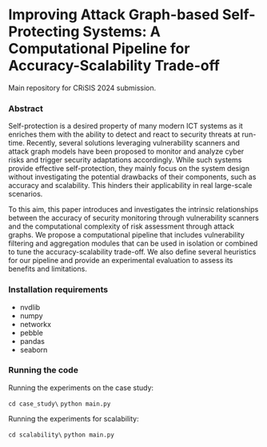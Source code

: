 # Improving Attack Graph-based Self-Protecting Systems: A Computational Pipeline for Accuracy-Scalability Trade-off

Main repository for CRiSIS 2024 submission.

### Abstract

Self-protection is a desired property of many modern ICT systems as it enriches them with the ability to detect and react to security threats at run-time.
Recently, several solutions leveraging vulnerability scanners and attack graph models have been proposed to monitor and analyze cyber risks and trigger security adaptations accordingly.
While such systems provide effective self-protection, they mainly focus on the system design without investigating the potential drawbacks of their components, such as accuracy and scalability.
This hinders their applicability in real large-scale scenarios.

To this aim, this paper introduces and investigates the intrinsic relationships between the accuracy of security monitoring through vulnerability scanners and the computational complexity of risk assessment through attack graphs. 
We propose a computational pipeline that includes vulnerability filtering and aggregation modules that can be used in isolation or combined to tune the accuracy-scalability trade-off.
We also define several heuristics for our pipeline and provide an experimental evaluation to assess its benefits and limitations.

### Installation requirements

- nvdlib
- numpy
- networkx
- pebble
- pandas
- seaborn

### Running the code

Running the experiments on the case study:

`cd case_study\`
`python main.py`

Running the experiments for scalability:

`cd scalability\`
`python main.py`
